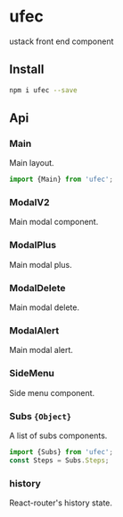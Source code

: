 # ufec
ustack front end component

## Install

```bash
npm i ufec --save
```

## Api

### Main

Main layout.

```javascript
import {Main} from 'ufec';
```

### ModalV2

Main modal component.

### ModalPlus

Main modal plus.

### ModalDelete

Main modal delete.

### ModalAlert

Main modal alert.

### SideMenu

Side menu component.

### Subs `{Object}`

A list of subs components.

```javascript
import {Subs} from 'ufec';
const Steps = Subs.Steps;
```

### history

React-router's history state.
